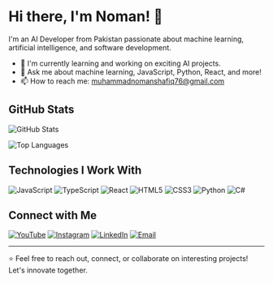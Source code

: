 # Hi there, I'm Noman! 👋

I'm an AI Developer from Pakistan passionate about machine learning, artificial intelligence, and software development.

- 🌱 I'm currently learning and working on exciting AI projects.
- 💬 Ask me about machine learning, JavaScript, Python, React, and more!
- 📫 How to reach me: [muhammadnomanshafiq76@gmail.com](mailto:muhammadnomanshafiq76@gmail.com)

## GitHub Stats

![GitHub Stats](https://github-readme-stats.vercel.app/api?username=maurodesouza&show_icons=true&count_private=true&theme=dracula)

![Top Languages](https://github-readme-stats.vercel.app/api/top-langs/?username=maurodesouza&layout=compact&card_width=350&theme=dracula)

## Technologies I Work With

![JavaScript](https://cdn.jsdelivr.net/gh/devicons/devicon/icons/javascript/javascript-original.svg)
![TypeScript](https://cdn.jsdelivr.net/gh/devicons/devicon/icons/typescript/typescript-original.svg)
![React](https://cdn.jsdelivr.net/gh/devicons/devicon/icons/react/react-original.svg)
![HTML5](https://cdn.jsdelivr.net/gh/devicons/devicon/icons/html5/html5-original.svg)
![CSS3](https://cdn.jsdelivr.net/gh/devicons/devicon/icons/css3/css3-original.svg)
![Python](https://cdn.jsdelivr.net/gh/devicons/devicon/icons/python/python-original.svg)
![C#](https://cdn.jsdelivr.net/gh/devicons/devicon/icons/csharp/csharp-original.svg)

## Connect with Me

[![YouTube](https://img.shields.io/static/v1?message=YouTube&logo=youtube&label=&color=FF0000&logoColor=white&labelColor=&style=for-the-badge)](https://www.youtube.com/@AlgorithmAdventures)
[![Instagram](https://img.shields.io/static/v1?message=Instagram&logo=instagram&label=&color=E4405F&logoColor=white&labelColor=&style=for-the-badge)](https://www.instagram.com/muhammaadnoman/)
[![LinkedIn](https://img.shields.io/static/v1?message=LinkedIn&logo=linkedin&label=&color=0077B5&logoColor=white&labelColor=&style=for-the-badge)](https://www.linkedin.com/in/muhammad-noman76)
[![Email](https://img.shields.io/static/v1?message=Email&logo=gmail&label=&color=D14836&logoColor=white&labelColor=&style=for-the-badge)](mailto:muhammadnomanshafiq76@gmail.com)

---

⭐️ Feel free to reach out, connect, or collaborate on interesting projects! Let's innovate together.
